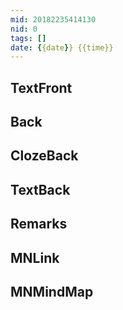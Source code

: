 ```yaml
---
mid: 20182235414130
nid: 0
tags: []
date: {{date}} {{time}}
---
```




## TextFront



## Back



## ClozeBack



## TextBack



## Remarks



## MNLink



## MNMindMap


